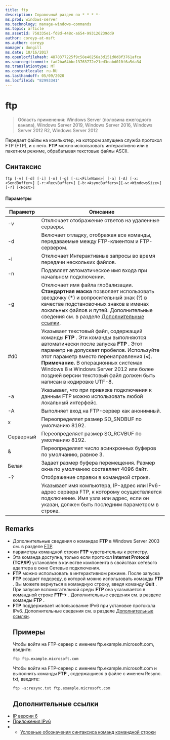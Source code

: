 ```yaml
---
title: ftp
description: Справочный раздел по * * * *-
ms.prod: windows-server
ms.technology: manage-windows-commands
ms.topic: article
ms.assetid: 758335e1-fd8d-448c-a654-993126239dd9
author: coreyp-at-msft
ms.author: coreyp
manager: dongill
ms.date: 10/16/2017
ms.openlocfilehash: 4878377225f9c58e40256a3d151d0d8f3761afca
ms.sourcegitcommit: fad2ba64bbc13763772e21ed3eabd010f6a5da34
ms.translationtype: MT
ms.contentlocale: ru-RU
ms.lasthandoff: 05/09/2020
ms.locfileid: "82993341"
---
```

# <a name="ftp"></a>ftp

> Область применения: Windows Server (половина ежегодного канала), Windows Server 2019, Windows Server 2016, Windows Server 2012 R2, Windows Server 2012

Передает файлы на компьютер, на котором запущена служба протокол FTP (FTP), и с него. **FTP** можно использовать интерактивно или в пакетном режиме, обрабатывая текстовые файлы ASCII.
## <a name="syntax"></a>Синтаксис
```
ftp [-v] [-d] [-i] [-n] [-g] [-s:<FileName>] [-a] [-A] [-x:<SendBuffer>] [-r:<RecvBuffer>] [-b:<AsyncBuffers>][-w:<WindowsSize>]  [-?] [<Host>]
```
#### <a name="parameters"></a>Параметры

|     Параметр     |                                                                                                                                                      Описание                                                                                                                                                      |
|-------------------|-----------------------------------------------------------------------------------------------------------------------------------------------------------------------------------------------------------------------------------------------------------------------------------------------------------------------|
|        -v         |                                                                                                                                    Отключает отображение ответов на удаленные серверы.                                                                                                                                     |
|        -d         |                                                                                                               Включает отладку, отображая все команды, передаваемые между FTP-клиентом и FTP-сервером.                                                                                                                |
|        -i         |                                                                                                                            Отключает Интерактивные запросы во время передачи нескольких файлов.                                                                                                                             |
|        -n         |                                                                                                                                    Подавляет автоматическое имя входа при начальном подключении.                                                                                                                                     |
|        -g         |                                         Отключает имя файла глобализации.  **Стандартная маска** позволяет использовать звездочку (\*) и вопросительный знак (?) в качестве подстановочных знаков в именах локальных файлов и путей. Дополнительные сведения см. в разделе [Дополнительные ссылки](ftp.md#BKMK_additionalRef).                                          |
|   #d0<FileName>   | Указывает текстовый файл, содержащий команды **FTP** . Эти команды выполняются автоматически после запуска **FTP** . Этот параметр не допускает пробелов. Используйте этот параметр вместо перенаправления (**<**). **Примечание.** В операционных системах Windows 8 и Windows Server 2012 или более поздней версии текстовый файл должен быть написан в кодировке UTF-8. |
|        -a         |                                                                                                                 Указывает, что при привязке подключения к данным FTP можно использовать любой локальный интерфейс.                                                                                                                  |
|        -A         |                                                                                                                                        Выполняет вход на FTP-сервер как анонимный.                                                                                                                                         |
|  x<SendBuffer>  |                                                                                                                                     Переопределяет размер SO_SNDBUF по умолчанию 8192.                                                                                                                                     |
|  Cерверный<RecvBuffer>  |                                                                                                                                     Переопределяет размер SO_RCVBUF по умолчанию 8192.                                                                                                                                     |
| &<AsyncBuffers> |                                                                                                                                    Переопределяет число асинхронных буферов по умолчанию, равное 3.                                                                                                                                     |
| Белая<WindowsSize>  |                                                                                                                   Задает размер буфера перемещения. Размер окна по умолчанию составляет 4096 байт.                                                                                                                   |
|        -?         |                                                                                                                                         Отображение справки в командной строке.                                                                                                                                          |
|      <host>       |                                                                    Указывает имя компьютера, IP-адрес или IPv6-адрес сервера FTP, к которому осуществляется подключение. Имя узла или адрес, если он указан, должен быть последним параметром в строке.                                                                    |

## <a name="remarks"></a>Remarks
- Дополнительные сведения о командах **FTP** в Windows Server 2003 см. в разделе [FTP](https://technet.microsoft.com/library/cc756013(v=ws.10).aspx).
- параметры командной строки **FTP** чувствительны к регистру.
- Эта команда доступна, только если протокол **Internet Protocol (TCP/IP)** установлен в качестве компонента в свойствах сетевого адаптера в окне Сетевые подключения.
- **FTP** можно использовать в интерактивном режиме. После запуска **FTP** создает подсреду, в которой можно использовать команды **FTP** . Вы можете вернуться в командную строку, введя команду **Quit** . При запуске вспомогательной среды **FTP** она указывается в командной строке **FTP->** . Дополнительные сведения см. в разделе команды **FTP** .
- **FTP** поддерживает использование IPv6 при установке протокола IPv6. Дополнительные сведения см. в разделе [Дополнительные ссылки](ftp.md#BKMK_additionalRef).
  ## <a name="examples"></a>Примеры
  Чтобы войти на FTP-сервер с именем ftp.example.microsoft.com, введите:
  ```
  ftp ftp.example.microsoft.com
  ```
  Чтобы войти на FTP-сервер с именем ftp.example.microsoft.com и выполнить команды **FTP** , содержащиеся в файле с именем Resync. txt, введите:
  ```
  ftp -s:resync.txt ftp.example.microsoft.com
  ```
  ## <a name="additional-references"></a><a name=BKMK_additionalRef></a>Дополнительные ссылки
- [IP версии 6](https://technet.microsoft.com/library/cc738636(v=ws.10).aspx)
- [Приложения IPv6](https://technet.microsoft.com/library/cc782509(v=ws.10).aspx)
- - [Условные обозначения синтаксиса команд командной строки](command-line-syntax-key.md)
